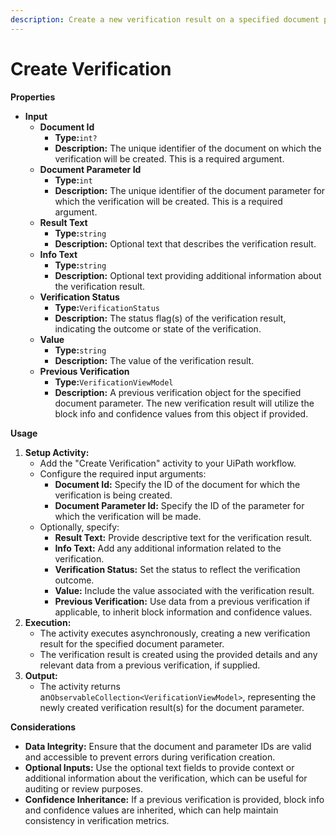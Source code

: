 ```yaml
---
description: Create a new verification result on a specified document parameter.
---
```


# Create Verification

**Properties**

* **Input**
  * **Document Id**
    * **Type:**`int?`
    * **Description:** The unique identifier of the document on which the verification will be created. This is a required argument.
  * **Document Parameter Id**
    * **Type:**`int`
    * **Description:** The unique identifier of the document parameter for which the verification will be created. This is a required argument.
  * **Result Text**
    * **Type:**`string`
    * **Description:** Optional text that describes the verification result.
  * **Info Text**
    * **Type:**`string`
    * **Description:** Optional text providing additional information about the verification result.
  * **Verification Status**
    * **Type:**`VerificationStatus`
    * **Description:** The status flag(s) of the verification result, indicating the outcome or state of the verification.
  * **Value**
    * **Type:**`string`
    * **Description:** The value of the verification result.
  * **Previous Verification**
    * **Type:**`VerificationViewModel`
    * **Description:** A previous verification object for the specified document parameter. The new verification result will utilize the block info and confidence values from this object if provided.

**Usage**

1. **Setup Activity:**
   * Add the "Create Verification" activity to your UiPath workflow.
   * Configure the required input arguments:
     * **Document Id:** Specify the ID of the document for which the verification is being created.
     * **Document Parameter Id:** Specify the ID of the parameter for which the verification will be made.
   * Optionally, specify:
     * **Result Text:** Provide descriptive text for the verification result.
     * **Info Text:** Add any additional information related to the verification.
     * **Verification Status:** Set the status to reflect the verification outcome.
     * **Value:** Include the value associated with the verification result.
     * **Previous Verification:** Use data from a previous verification if applicable, to inherit block information and confidence values.
2. **Execution:**
   * The activity executes asynchronously, creating a new verification result for the specified document parameter.
   * The verification result is created using the provided details and any relevant data from a previous verification, if supplied.
3. **Output:**
   * The activity returns an`ObservableCollection<VerificationViewModel>`, representing the newly created verification result(s) for the document parameter.

**Considerations**

* **Data Integrity:** Ensure that the document and parameter IDs are valid and accessible to prevent errors during verification creation.
* **Optional Inputs:** Use the optional text fields to provide context or additional information about the verification, which can be useful for auditing or review purposes.
* **Confidence Inheritance:** If a previous verification is provided, block info and confidence values are inherited, which can help maintain consistency in verification metrics.
